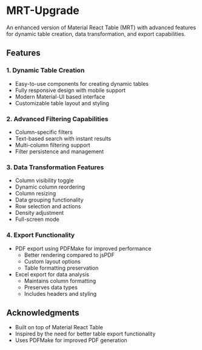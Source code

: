 # MRT-Upgrade

An enhanced version of Material React Table (MRT) with advanced features for dynamic table creation, data transformation, and export capabilities.

## Features

### 1. Dynamic Table Creation
- Easy-to-use components for creating dynamic tables
- Fully responsive design with mobile support
- Modern Material-UI based interface
- Customizable table layout and styling

### 2. Advanced Filtering Capabilities
- Column-specific filters
- Text-based search with instant results
- Multi-column filtering support
- Filter persistence and management

### 3. Data Transformation Features
- Column visibility toggle
- Dynamic column reordering
- Column resizing
- Data grouping functionality
- Row selection and actions
- Density adjustment
- Full-screen mode

### 4. Export Functionality
- PDF export using PDFMake for improved performance
  - Better rendering compared to jsPDF
  - Custom layout options
  - Table formatting preservation
- Excel export for data analysis
  - Maintains column formatting
  - Preserves data types
  - Includes headers and styling

## Acknowledgments

- Built on top of Material React Table
- Inspired by the need for better table export functionality
- Uses PDFMake for improved PDF generation

